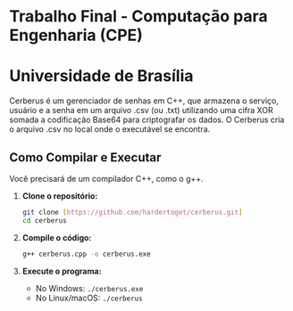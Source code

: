 # Trabalho Final - Computação para Engenharia (CPE)
# Universidade de Brasília

Cerberus é um gerenciador de senhas em C++, que armazena o serviço, usuário e a senha em um arquivo .csv (ou .txt) utilizando
uma cifra XOR somada a codificação Base64 para criptografar os dados.
O Cerberus cria o arquivo .csv no local onde o executável se encontra.

## Como Compilar e Executar

Você precisará de um compilador C++, como o g++.

1.  **Clone o repositório:**
    ```sh
    git clone [https://github.com/hardertoget/cerberus.git]
    cd cerberus
    ```

2.  **Compile o código:**
    ```sh
    g++ cerberus.cpp -o cerberus.exe
    ```

3.  **Execute o programa:**
    * No Windows: `./cerberus.exe`
    * No Linux/macOS: `./cerberus`

